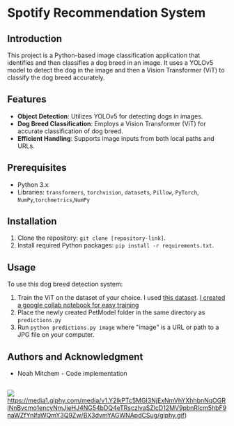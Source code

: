 # Spotify Recommendation System

## Introduction
This project is a Python-based image classification application that identifies and then classifies a dog breed in an image. It uses a YOLOv5 model to detect the dog in the image and then a Vision Transformer (ViT) to classify the dog breed accurately.

## Features
- **Object Detection**: Utilizes YOLOv5 for detecting dogs in images.
- **Dog Breed Classification**: Employs a Vision Transformer (ViT) for accurate classification of dog breed.
- **Efficient Handling**: Supports image inputs from both local paths and URLs.

## Prerequisites
- Python 3.x
- Libraries: `transformers`, `torchvision`, `datasets`, `Pillow`, `PyTorch`, `NumPy`,`torchmetrics`,`NumPy`

## Installation
1. Clone the repository: `git clone [repository-link]`.
2. Install required Python packages: `pip install -r requirements.txt`.

## Usage
To use this dog breed detection system:
1. Train the ViT on the dataset of your choice. I used [this dataset](http://vision.stanford.edu/aditya86/ImageNetDogs/). [I created a google collab notebook for easy training](https://colab.research.google.com/drive/1vg3G4hzn8C-l3JlMXBzPLo1V7WbX0WU3?usp=sharing)
2. Place the newly created PetModel folder in the same directory as `predictions.py`
3. Run `python predictions.py image` where "image" is a URL or path to a JPG file on your computer.
## Authors and Acknowledgment
- Noah Mitchem - Code implementation
## 
![](https://media1.giphy.com/media/v1.Y2lkPTc5MGI3NjExNmVhYXhhbnNqOGRlNnBvcmo1encyNmJjeHJ4NG54bDQ4eTRsczlvaSZlcD12MV9pbnRlcm5hbF9naWZfYnlfaWQmY3Q9Zw/BX3dvmYAGWNApdCSug/giphy.gif)https://media1.giphy.com/media/v1.Y2lkPTc5MGI3NjExNmVhYXhhbnNqOGRlNnBvcmo1encyNmJjeHJ4NG54bDQ4eTRsczlvaSZlcD12MV9pbnRlcm5hbF9naWZfYnlfaWQmY3Q9Zw/BX3dvmYAGWNApdCSug/giphy.gif)
